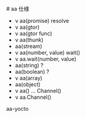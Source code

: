 ​# aa 仕様

* v aa(promise) resolve
* v aa(gtor)
* v aa(gtor func)
* v aa(thunk)
* aa(stream)
* v aa(number, value) wait()
* v aa.wait(number, value)
* aa(string) ?
* aa(boolean) ?
* v aa(array)
* aa(object)
* v aa() ... Channel()
* v aa.Channel()

aa-yocto
